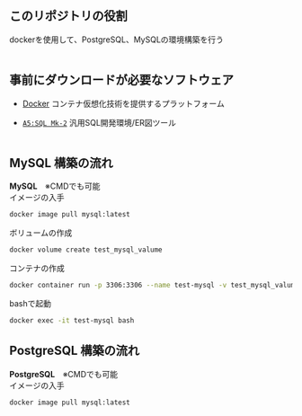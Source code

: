 ## このリポジトリの役割

dockerを使用して、PostgreSQL、MySQLの環境構築を行う
<br><br>
## 事前にダウンロードが必要なソフトウェア
- [Docker](https://chigusa-web.com/blog/windows%E3%81%ABdocker%E3%82%92%E3%82%A4%E3%83%B3%E3%82%B9%E3%83%88%E3%83%BC%E3%83%AB%E3%81%97%E3%81%A6python%E7%92%B0%E5%A2%83%E3%82%92%E6%A7%8B%E7%AF%89/)
コンテナ仮想化技術を提供するプラットフォーム

- [`A5:SQL Mk-2`](https://a5m2.mmatsubara.com/)
汎用SQL開発環境/ER図ツール
<br><br>


## MySQL 構築の流れ
**MySQL**　※CMDでも可能<br>
イメージの入手
```bash
docker image pull mysql:latest
```
ボリュームの作成
```bash
docker volume create test_mysql_valume
```
コンテナの作成
```bash
docker container run -p 3306:3306 --name test-mysql -v test_mysql_valume:/var/lib/mysql -e MYSQL_ROOT_PASSWORD=hogehoge -d mysql:latest
```
bashで起動
```bash
docker exec -it test-mysql bash
```

## PostgreSQL 構築の流れ
**PostgreSQL**　※CMDでも可能<br>
イメージの入手
```bash
docker image pull mysql:latest
```
